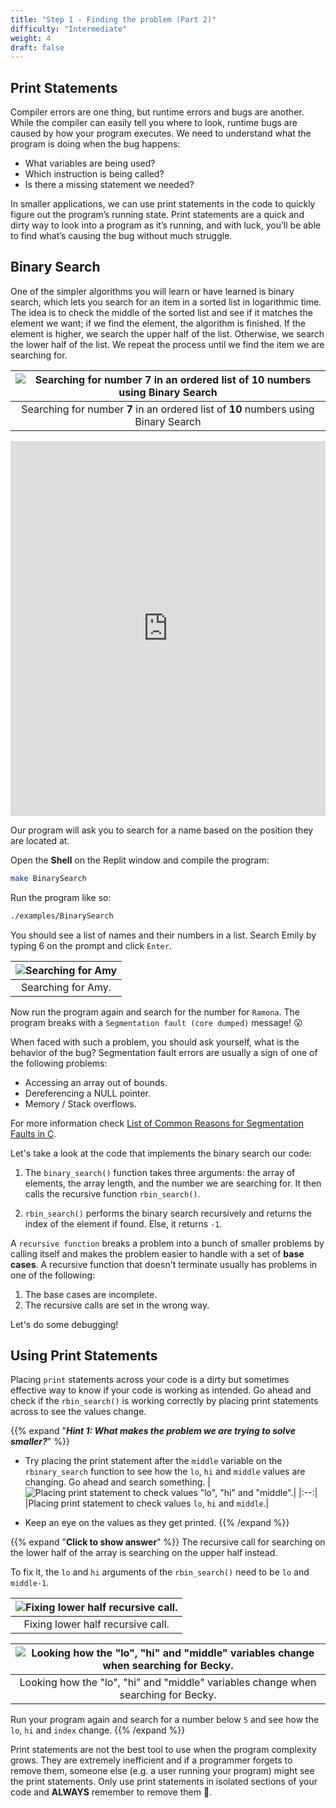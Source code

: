 ```yaml
---
title: "Step 1 - Finding the problem (Part 2)"
difficulty: "Intermediate"
weight: 4
draft: false
---
```


## Print Statements

Compiler errors are one thing, but runtime errors and bugs are another. While the compiler can easily tell you where to look, runtime bugs are caused by how your program executes. We need to understand what the program is doing when the bug happens:
- What variables are being used?
- Which instruction is being called? 
- Is there a missing statement we needed?

In smaller applications, we can use print statements in the code to quickly figure out the program’s running state. Print statements are a quick and dirty way to look into a program as it’s running, and with luck, you’ll be able to find what’s causing the bug without much struggle.

## Binary Search

One of the simpler algorithms you will learn or have learned is binary search, which lets you search for an item in a sorted list in logarithmic time. The idea is to check the middle of the sorted list and see if it matches the element we want; if we find the element, the algorithm is finished. If the element is higher, we search the upper half of the list. Otherwise, we search the lower half of the list. We repeat the process until we find the item we are searching for.

|![Searching for number 7 in an ordered list of 10 numbers using Binary Search](../resources/binary_search.svg)|
|:--:|
|Searching for number **7** in an ordered list of **10** numbers using Binary Search|

<iframe height="600px" width="100%" src="https://replit.com/@nuevofoundation/Debugging-Samples-C?lite=true#binary_search/binary_search.c" scrolling="no" frameborder="no" allowtransparency="true" allowfullscreen="true" sandbox="allow-forms allow-pointer-lock allow-popups allow-same-origin allow-scripts allow-modals"></iframe>

Our program will ask you to search for a name based on the position they are located at. 

Open the **Shell** on the Replit window and compile the program:
``` bash
make BinarySearch
```

Run the program like so:
``` bash
./examples/BinarySearch
```

You should see a list of names and their numbers in a list. Search Emily by typing 6 on the prompt and click `Enter`.

|![Searching for Amy](../resources/debugging_process_searching_for_amy.svg)|
|:--:|
|Searching for Amy.|

Now run the program again and search for the number for `Ramona`. The program breaks with a `Segmentation fault (core dumped)` message! 😮

When faced with such a problem, you should ask yourself, what is the behavior of the bug?
Segmentation fault errors are usually a sign of one of the following problems:
- Accessing an array out of bounds.
- Dereferencing a NULL pointer.
- Memory / Stack overflows.

For more information check [List of Common Reasons for Segmentation Faults in C](https://www.tutorialspoint.com/List-of-Common-Reasons-for-Segmentation-Faults-in-C-Cplusplus#:~:text=List%20of%20Common%20Reasons%20for%20Segmentation%20Faults%20in,7%20Stack%20overflow%208%20Writing%20to%20read-only%20memory).

Let's take a look at the code that implements the binary search our code:

1. The `binary_search()` function takes three arguments: the array of elements, the array length, and the number we are searching for. It then calls the recursive function `rbin_search()`.

2. `rbin_search()` performs the binary search recursively and returns the index of the element if found. Else, it returns `-1`.

A `recursive function` breaks a problem into a bunch of smaller problems by calling itself and makes the problem easier to handle with a set of **base cases**. A recursive function that doesn't terminate usually has problems in one of the following:

1. The base cases are incomplete. 
2. The recursive calls are set in the wrong way.

Let's do some debugging!

## Using Print Statements

Placing `print` statements across your code is a dirty but sometimes effective way to know if your code is working as intended. Go ahead and check if the `rbin_search()` is working correctly by placing print statements across to see the values change.

{{% expand "***Hint 1: What makes the problem we are trying to solve smaller?***" %}} 
- Try placing the print statement after the `middle` variable on the `rbinary_search` function to see how the `lo`, `hi` and `middle` values are changing. Go ahead and search something. 
|![Placing print statement to check values "lo", "hi" and "middle".](../resources/debugging_process_print_statement.svg)|
|:--:|
|Placing print statement to check values `lo`, `hi` and `middle`.|

- Keep an eye on the values as they get printed.
{{% /expand %}}

{{% expand "**Click to show answer**" %}} 
The recursive call for searching on the lower half of the array is searching on the upper half instead. 

To fix it, the `lo` and `hi` arguments of the `rbin_search()` need to be `lo` and `middle-1`.

|![Fixing lower half recursive call.](../resources/debugging_process_fixing_lowerhalf_search.svg)|
|:--:|
|Fixing lower half recursive call.|

|![Looking how the "lo", "hi" and "middle" variables change when searching for Becky.](../resources/debugging_process_searching_for_becky.svg)|
|:--:|
|Looking how the "lo", "hi" and "middle" variables change when searching for Becky.|

Run your program again and search for a number below `5` and see how the `lo`, `hi` and `index` change.
{{% /expand %}}
<br/>

Print statements are not the best tool to use when the program complexity grows. They are extremely inefficient and if a programmer forgets to remove them, someone else (e.g. a user running your program) might see the print statements.  Only use print statements in isolated sections of your code and **ALWAYS** remember to remove them 🙂.
